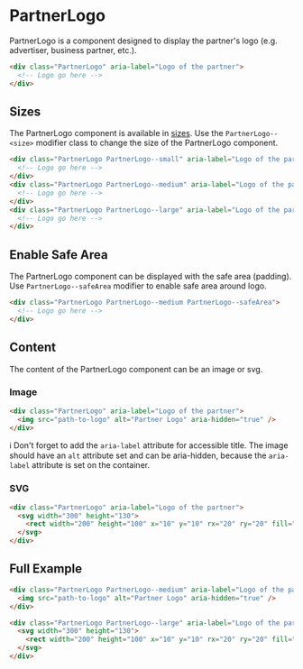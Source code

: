# PartnerLogo

PartnerLogo is a component designed to display the partner's logo (e.g. advertiser, business partner, etc.).

```html
<div class="PartnerLogo" aria-label="Logo of the partner">
  <!-- Logo go here -->
</div>
```

## Sizes

The PartnerLogo component is available in [sizes][dictionary-size].
Use the `PartnerLogo--<size>` modifier class to change the size of the PartnerLogo component.

```html
<div class="PartnerLogo PartnerLogo--small" aria-label="Logo of the partner">
  <!-- Logo go here -->
</div>
<div class="PartnerLogo PartnerLogo--medium" aria-label="Logo of the partner">
  <!-- Logo go here -->
</div>
<div class="PartnerLogo PartnerLogo--large" aria-label="Logo of the partner">
  <!-- Logo go here -->
</div>
```

## Enable Safe Area

The PartnerLogo component can be displayed with the safe area (padding). Use `PartnerLogo--safeArea` modifier to enable safe area around logo.

```html
<div class="PartnerLogo PartnerLogo--medium PartnerLogo--safeArea">
  <!-- Logo go here -->
</div>
```

## Content

The content of the PartnerLogo component can be an image or svg.

### Image

```html
<div class="PartnerLogo" aria-label="Logo of the partner">
  <img src="path-to-logo" alt="Partner Logo" aria-hidden="true" />
</div>
```

ℹ️ Don't forget to add the `aria-label` attribute for accessible title.
The image should have an `alt` attribute set and can be aria-hidden, because the `aria-label`
attribute is set on the container.

### SVG

```html
<div class="PartnerLogo" aria-label="Logo of the partner">
  <svg width="300" height="130">
    <rect width="200" height="100" x="10" y="10" rx="20" ry="20" fill="#fff" />
  </svg>
</div>
```

## Full Example

```html
<div class="PartnerLogo PartnerLogo--medium" aria-label="Logo of the partner">
  <img src="path-to-logo" alt="Partner Logo" aria-hidden="true" />
</div>

<div class="PartnerLogo PartnerLogo--large" aria-label="Logo of the partner">
  <svg width="300" height="130">
    <rect width="200" height="100" x="10" y="10" rx="20" ry="20" fill="#fff" />
  </svg>
</div>
```

[dictionary-size]: https://github.com/lmc-eu/spirit-design-system/blob/main/docs/DICTIONARIES.md#size
